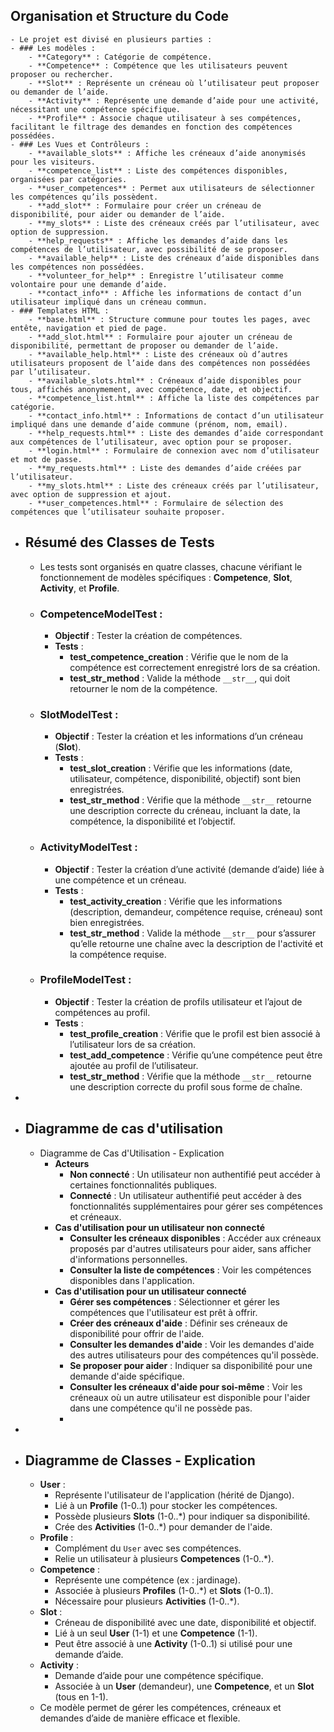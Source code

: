## Organisation et Structure du Code
	- Le projet est divisé en plusieurs parties :
	- ### Les modèles :
		- **Category** : Catégorie de compétence.
		- **Competence** : Compétence que les utilisateurs peuvent proposer ou rechercher.
		- **Slot** : Représente un créneau où l’utilisateur peut proposer ou demander de l’aide.
		- **Activity** : Représente une demande d’aide pour une activité, nécessitant une compétence spécifique.
		- **Profile** : Associe chaque utilisateur à ses compétences, facilitant le filtrage des demandes en fonction des compétences possédées.
	- ### Les Vues et Contrôleurs :
		- **available_slots** : Affiche les créneaux d’aide anonymisés pour les visiteurs.
		- **competence_list** : Liste des compétences disponibles, organisées par catégories.
		- **user_competences** : Permet aux utilisateurs de sélectionner les compétences qu’ils possèdent.
		- **add_slot** : Formulaire pour créer un créneau de disponibilité, pour aider ou demander de l’aide.
		- **my_slots** : Liste des créneaux créés par l’utilisateur, avec option de suppression.
		- **help_requests** : Affiche les demandes d’aide dans les compétences de l’utilisateur, avec possibilité de se proposer.
		- **available_help** : Liste des créneaux d’aide disponibles dans les compétences non possédées.
		- **volunteer_for_help** : Enregistre l’utilisateur comme volontaire pour une demande d’aide.
		- **contact_info** : Affiche les informations de contact d’un utilisateur impliqué dans un créneau commun.
	- ### Templates HTML :
		- **base.html** : Structure commune pour toutes les pages, avec entête, navigation et pied de page.
		- **add_slot.html** : Formulaire pour ajouter un créneau de disponibilité, permettant de proposer ou demander de l’aide.
		- **available_help.html** : Liste des créneaux où d’autres utilisateurs proposent de l’aide dans des compétences non possédées par l’utilisateur.
		- **available_slots.html** : Créneaux d’aide disponibles pour tous, affichés anonymement, avec compétence, date, et objectif.
		- **competence_list.html** : Affiche la liste des compétences par catégorie.
		- **contact_info.html** : Informations de contact d’un utilisateur impliqué dans une demande d’aide commune (prénom, nom, email).
		- **help_requests.html** : Liste des demandes d’aide correspondant aux compétences de l’utilisateur, avec option pour se proposer.
		- **login.html** : Formulaire de connexion avec nom d’utilisateur et mot de passe.
		- **my_requests.html** : Liste des demandes d’aide créées par l’utilisateur.
		- **my_slots.html** : Liste des créneaux créés par l’utilisateur, avec option de suppression et ajout.
		- **user_competences.html** : Formulaire de sélection des compétences que l’utilisateur souhaite proposer.
- ## Résumé des Classes de Tests
	- Les tests sont organisés en quatre classes, chacune vérifiant le fonctionnement de modèles spécifiques : **Competence**, **Slot**, **Activity**, et **Profile**.
	- ### CompetenceModelTest :
		- **Objectif** : Tester la création de compétences.
		- **Tests** :
			- **test_competence_creation** : Vérifie que le nom de la compétence est correctement enregistré lors de sa création.
			- **test_str_method** : Valide la méthode `__str__`, qui doit retourner le nom de la compétence.
	- ### SlotModelTest :
		- **Objectif** : Tester la création et les informations d’un créneau (**Slot**).
		- **Tests** :
			- **test_slot_creation** : Vérifie que les informations (date, utilisateur, compétence, disponibilité, objectif) sont bien enregistrées.
			- **test_str_method** : Vérifie que la méthode `__str__` retourne une description correcte du créneau, incluant la date, la compétence, la disponibilité et l’objectif.
	- ### ActivityModelTest :
		- **Objectif** : Tester la création d’une activité (demande d’aide) liée à une compétence et un créneau.
		- **Tests** :
			- **test_activity_creation** : Vérifie que les informations (description, demandeur, compétence requise, créneau) sont bien enregistrées.
			- **test_str_method** : Valide la méthode `__str__` pour s’assurer qu’elle retourne une chaîne avec la description de l'activité et la compétence requise.
	- ### ProfileModelTest :
		- **Objectif** : Tester la création de profils utilisateur et l’ajout de compétences au profil.
		- **Tests** :
			- **test_profile_creation** : Vérifie que le profil est bien associé à l’utilisateur lors de sa création.
			- **test_add_competence** : Vérifie qu’une compétence peut être ajoutée au profil de l’utilisateur.
			- **test_str_method** : Vérifie que la méthode `__str__` retourne une description correcte du profil sous forme de chaîne.
-
- ## Diagramme de cas d'utilisation
	- Diagramme de Cas d'Utilisation - Explication
		- **Acteurs**
			- **Non connecté** : Un utilisateur non authentifié peut accéder à certaines fonctionnalités publiques.
			- **Connecté** : Un utilisateur authentifié peut accéder à des fonctionnalités supplémentaires pour gérer ses compétences et créneaux.
		- **Cas d'utilisation pour un utilisateur non connecté**
			- **Consulter les créneaux disponibles** : Accéder aux créneaux proposés par d'autres utilisateurs pour aider, sans afficher d'informations personnelles.
			- **Consulter la liste de compétences** : Voir les compétences disponibles dans l'application.
		- **Cas d'utilisation pour un utilisateur connecté**
			- **Gérer ses compétences** : Sélectionner et gérer les compétences que l'utilisateur est prêt à offrir.
			- **Créer des créneaux d'aide** : Définir ses créneaux de disponibilité pour offrir de l'aide.
			- **Consulter les demandes d'aide** : Voir les demandes d'aide des autres utilisateurs pour des compétences qu'il possède.
			- **Se proposer pour aider** : Indiquer sa disponibilité pour une demande d'aide spécifique.
			- **Consulter les créneaux d'aide pour soi-même** : Voir les créneaux où un autre utilisateur est disponible pour l'aider dans une compétence qu'il ne possède pas.
			-
-
- ## Diagramme de Classes - Explication
	- **User** :
		- Représente l'utilisateur de l'application (hérité de Django).
		- Lié à un **Profile** (1-0..1) pour stocker les compétences.
		- Possède plusieurs **Slots** (1-0..*) pour indiquer sa disponibilité.
		- Crée des **Activities** (1-0..*) pour demander de l'aide.
	- **Profile** :
		- Complément du `User` avec ses compétences.
		- Relie un utilisateur à plusieurs **Competences** (1-0..*).
	- **Competence** :
		- Représente une compétence (ex : jardinage).
		- Associée à plusieurs **Profiles** (1-0..*) et **Slots** (1-0..1).
		- Nécessaire pour plusieurs **Activities** (1-0..*).
	- **Slot** :
		- Créneau de disponibilité avec une date, disponibilité et objectif.
		- Lié à un seul **User** (1-1) et une **Competence** (1-1).
		- Peut être associé à une **Activity** (1-0..1) si utilisé pour une demande d’aide.
	- **Activity** :
		- Demande d’aide pour une compétence spécifique.
		- Associée à un **User** (demandeur), une **Competence**, et un **Slot** (tous en 1-1).
	- Ce modèle permet de gérer les compétences, créneaux et demandes d’aide de manière efficace et flexible.